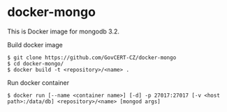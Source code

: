 # docker-mongo

This is Docker image for mongodb 3.2.

Build docker image
    
    $ git clone https://github.com/GovCERT-CZ/docker-mongo
    $ cd docker-mongo/
    $ docker build -t <repository>/<name> .
    
Run docker container
    
    $ docker run [--name <container name>] [-d] -p 27017:27017 [-v <host path>:/data/db] <repository>/<name> [mongod args]
    
